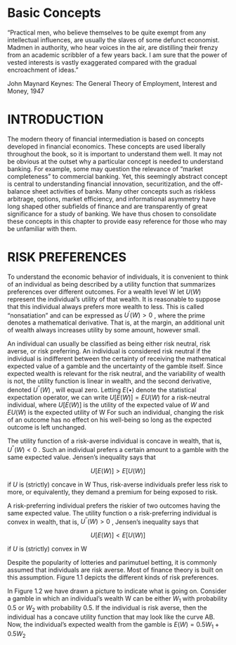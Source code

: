 # Basic Concepts  

“Practical men, who believe themselves to be quite exempt from any intellectual influences, are usually the slaves of some defunct economist. Madmen in authority, who hear voices in the air, are distilling their frenzy from an academic scribbler of a few years back. I am sure that the power of vested interests is vastly exaggerated compared with the gradual encroachment of ideas.”  

John Maynard Keynes: The General Theory of Employment, Interest and Money, 1947  

# INTRODUCTION  

The modern theory of financial intermediation is based on concepts developed in financial economics. These concepts are used liberally throughout the book, so it is important to understand them well. It may not be obvious at the outset why a particular concept is needed to understand banking. For example, some may question the relevance of “market completeness” to commercial banking. Yet, this seemingly abstract concept is central to understanding financial innovation, securitization, and the off-balance sheet activities of banks. Many other concepts such as riskless arbitrage, options, market efficiency, and informational asymmetry have long shaped other subfields of finance and are transparently of great significance for a study of banking. We have thus chosen to consolidate these concepts in this chapter to provide easy reference for those who may be unfamiliar with them.  

# RISK PREFERENCES  

To understand the economic behavior of individuals, it is convenient to think of an individual as being described by a utility function that summarizes preferences over different outcomes. For a wealth level W  let $U(W)$ represent the individual’s utility of that wealth. It is reasonable to suppose that this individual always prefers more wealth to less. This is called “nonsatiation” and can be expressed as $U^{\prime}(W)>0$ , where the prime denotes a mathematical derivative. That is, at the margin, an additional unit of wealth always increases utility by some amount, however small.  

An individual can usually be classified as being either risk neutral, risk averse, or risk preferring. An individual is considered risk neutral if the individual is indifferent between the certainty of receiving the mathematical expected value of a gamble and the uncertainty of the gamble itself. Since expected wealth is relevant for the risk neutral, and the variability of wealth is not, the utility function is linear in wealth, and the second derivative, denoted $U^{\prime\prime}(W)$ , will equal zero. Letting $E(\bullet)$ denote the statistical expectation operator, we can write $U[E(W)]=E U(W)$ for a risk-neutral individual, where $U[E(W)]$ is the utility of the expected value of $W$ and $E U(W)$ is the expected utility of W  For such an individual, changing the risk of an outcome has no effect on his well-being so long as the expected outcome is left unchanged.  

The utility function of a risk-averse individual is concave in wealth, that is, $U^{\prime\prime}(W)<0$ . Such an individual prefers a certain amount to a gamble with the same expected value. Jensen’s inequality says that  

$$
U[E(W)]>E[U(W)]
$$  

if $U$ is (strictly) concave in W  Thus, risk-averse individuals prefer less risk to more, or equivalently, they demand a premium for being exposed to risk.  

A risk-preferring individual prefers the riskier of two outcomes having the same expected value. The utility function o a risk-preferring individual is convex in wealth, that is, $U^{\prime\prime}(W)>0$ , Jensen’s inequality says that  

$$
U[E(W)]<E[U(W)]
$$  

if $U$ is (strictly) convex in W  

Despite the popularity of lotteries and parimutuel betting, it is commonly assumed that individuals are risk averse. Most of finance theory is built on this assumption. Figure 1.1 depicts the different kinds of risk preferences.  

In Figure 1.2 we have drawn a picture to indicate what is going on. Consider a gamble in which an individual’s wealth W can be either $W_{1}$ with probability 0.5 or $W_{2}$ with probability 0.5. If the individual is risk averse, then the individual has a concave utility function that may look like the curve AB. Now, the individual’s expected wealth from the gamble is $E(W)=0.5W_{1}+0.5W_{2}$  
